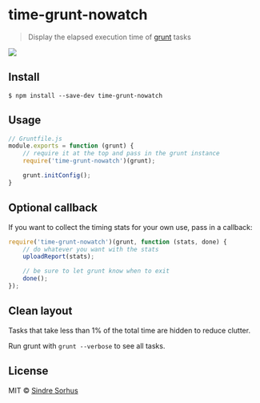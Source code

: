 # time-grunt-nowatch

> Display the elapsed execution time of [grunt](http://gruntjs.com) tasks

![](screenshot.png)


## Install

```
$ npm install --save-dev time-grunt-nowatch
```


## Usage

```js
// Gruntfile.js
module.exports = function (grunt) {
	// require it at the top and pass in the grunt instance
	require('time-grunt-nowatch')(grunt);

	grunt.initConfig();
}
```


## Optional callback

If you want to collect the timing stats for your own use, pass in a callback:

```js
require('time-grunt-nowatch')(grunt, function (stats, done) {
	// do whatever you want with the stats
	uploadReport(stats);

	// be sure to let grunt know when to exit
	done();
});
```


## Clean layout

Tasks that take less than 1% of the total time are hidden to reduce clutter.

Run grunt with `grunt --verbose` to see all tasks.


## License

MIT © [Sindre Sorhus](http://sindresorhus.com)
